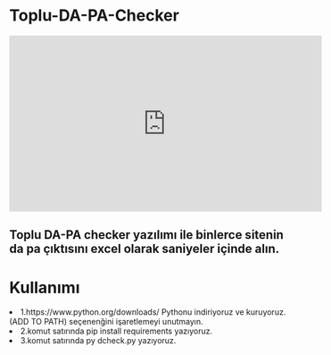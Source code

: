 <h1>Toplu-DA-PA-Checker</h1>
<iframe width="560" height="315" src="https://www.youtube.com/embed/Om1P2Ct_334" title="YouTube video player" frameborder="0" allow="accelerometer; autoplay; clipboard-write; encrypted-media; gyroscope; picture-in-picture" allowfullscreen></iframe><h2>Toplu DA-PA checker yazılımı ile binlerce sitenin da pa çıktısını excel olarak saniyeler içinde alın.
<h1>Kullanımı</h1>
<div class="p">
<li>1.https://www.python.org/downloads/ Pythonu indiriyoruz ve kuruyoruz. (ADD TO PATH) seçenenğini işaretlemeyi unutmayın.</li>
<li>2.komut satırında pip install requirements yazıyoruz.</li>
<li>3.komut satırında py dcheck.py yazıyoruz.</li>
</div>
